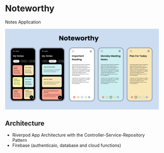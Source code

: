 # Noteworthy

Notes Application 

![Smart Crypto2](img/nw.png)


## Architecture
- Riverpod App Architecture with the Controller-Service-Repository Pattern
- Firebase (authenticaio, database and cloud functions)
  


